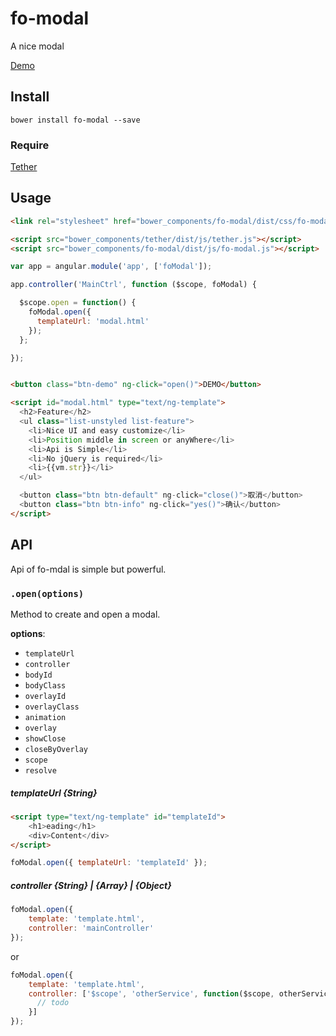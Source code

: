 # fo-modal
A nice modal

[Demo](http://forsigner.com/fo-modal)

## Install

```
bower install fo-modal --save
```

### Require
[Tether](https://github.com/HubSpot/tether)

## Usage

```html
<link rel="stylesheet" href="bower_components/fo-modal/dist/css/fo-modal.css" />

<script src="bower_components/tether/dist/js/tether.js"></script>
<script src="bower_components/fo-modal/dist/js/fo-modal.js"></script>
```

```js
var app = angular.module('app', ['foModal']);

app.controller('MainCtrl', function ($scope, foModal) {

  $scope.open = function() {
    foModal.open({
      templateUrl: 'modal.html'
    });
  };

});
```

```html

<button class="btn-demo" ng-click="open()">DEMO</button>

<script id="modal.html" type="text/ng-template">
  <h2>Feature</h2>
  <ul class="list-unstyled list-feature">
    <li>Nice UI and easy customize</li>
    <li>Position middle in screen or anyWhere</li>
    <li>Api is Simple</li>
    <li>No jQuery is required</li>
    <li>{{vm.str}}</li>
  </ul>

  <button class="btn btn-default" ng-click="close()">取消</button>
  <button class="btn btn-info" ng-click="yes()">确认</button>
</script>

```
## API

Api of fo-mdal is simple but powerful.

### ``.open(options)``

Method to create and  open a modal.

**options**:

  - `templateUrl`
  - `controller`    
  - `bodyId`    
  - `bodyClass`    
  - `overlayId`    
  - `overlayClass`    
  - `animation`    
  - `overlay`    
  - `showClose`    
  - `closeByOverlay`    
  - `scope`    
  - `resolve`    


##### templateUrl {String}

```html
<script type="text/ng-template" id="templateId">
    <h1>eading</h1>
    <div>Content</div>
</script>
```

```javascript
foModal.open({ templateUrl: 'templateId' });
```

##### controller {String} | {Array} | {Object}

```javascript
foModal.open({
    template: 'template.html',
    controller: 'mainController'
});
```

or

```javascript
foModal.open({
    template: 'template.html',
    controller: ['$scope', 'otherService', function($scope, otherService) {
      // todo
    }]
});
```
